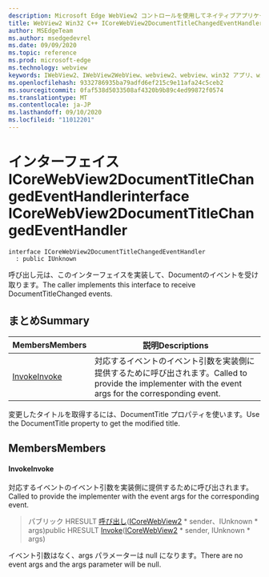 ```yaml
---
description: Microsoft Edge WebView2 コントロールを使用してネイティブアプリケーションに web 技術 (HTML、CSS、JavaScript) を埋め込む
title: WebView2 Win32 C++ ICoreWebView2DocumentTitleChangedEventHandler
author: MSEdgeTeam
ms.author: msedgedevrel
ms.date: 09/09/2020
ms.topic: reference
ms.prod: microsoft-edge
ms.technology: webview
keywords: IWebView2、IWebView2WebView、webview2、webview、win32 アプリ、win32、edge、ICoreWebView2、ICoreWebView2Controller、browser control、edge html、ICoreWebView2DocumentTitleChangedEventHandler
ms.openlocfilehash: 9332786935ba79adfd6ef215c9e11afa24c5ceb2
ms.sourcegitcommit: 0faf538d5033508af4320b9b89c4ed99872f0574
ms.translationtype: MT
ms.contentlocale: ja-JP
ms.lasthandoff: 09/10/2020
ms.locfileid: "11012201"
---
```

# <span data-ttu-id="09f0e-104">インターフェイス ICoreWebView2DocumentTitleChangedEventHandler</span><span class="sxs-lookup"><span data-stu-id="09f0e-104">interface ICoreWebView2DocumentTitleChangedEventHandler</span></span> 

```
interface ICoreWebView2DocumentTitleChangedEventHandler
  : public IUnknown
```

<span data-ttu-id="09f0e-105">呼び出し元は、このインターフェイスを実装して、Documentのイベントを受け取ります。</span><span class="sxs-lookup"><span data-stu-id="09f0e-105">The caller implements this interface to receive DocumentTitleChanged events.</span></span>

## <span data-ttu-id="09f0e-106">まとめ</span><span class="sxs-lookup"><span data-stu-id="09f0e-106">Summary</span></span>

 <span data-ttu-id="09f0e-107">Members</span><span class="sxs-lookup"><span data-stu-id="09f0e-107">Members</span></span>                        | <span data-ttu-id="09f0e-108">説明</span><span class="sxs-lookup"><span data-stu-id="09f0e-108">Descriptions</span></span>
--------------------------------|---------------------------------------------
[<span data-ttu-id="09f0e-109">Invoke</span><span class="sxs-lookup"><span data-stu-id="09f0e-109">Invoke</span></span>](#invoke) | <span data-ttu-id="09f0e-110">対応するイベントのイベント引数を実装側に提供するために呼び出されます。</span><span class="sxs-lookup"><span data-stu-id="09f0e-110">Called to provide the implementer with the event args for the corresponding event.</span></span>

<span data-ttu-id="09f0e-111">変更したタイトルを取得するには、DocumentTitle プロパティを使います。</span><span class="sxs-lookup"><span data-stu-id="09f0e-111">Use the DocumentTitle property to get the modified title.</span></span>

## <span data-ttu-id="09f0e-112">Members</span><span class="sxs-lookup"><span data-stu-id="09f0e-112">Members</span></span>

#### <span data-ttu-id="09f0e-113">Invoke</span><span class="sxs-lookup"><span data-stu-id="09f0e-113">Invoke</span></span> 

<span data-ttu-id="09f0e-114">対応するイベントのイベント引数を実装側に提供するために呼び出されます。</span><span class="sxs-lookup"><span data-stu-id="09f0e-114">Called to provide the implementer with the event args for the corresponding event.</span></span>

> <span data-ttu-id="09f0e-115">パブリック HRESULT [呼び出し](#invoke)([ICoreWebView2](icorewebview2.md) \* sender、IUnknown \* args)</span><span class="sxs-lookup"><span data-stu-id="09f0e-115">public HRESULT [Invoke](#invoke)([ICoreWebView2](icorewebview2.md) \* sender, IUnknown \* args)</span></span>

<span data-ttu-id="09f0e-116">イベント引数はなく、args パラメーターは null になります。</span><span class="sxs-lookup"><span data-stu-id="09f0e-116">There are no event args and the args parameter will be null.</span></span>

